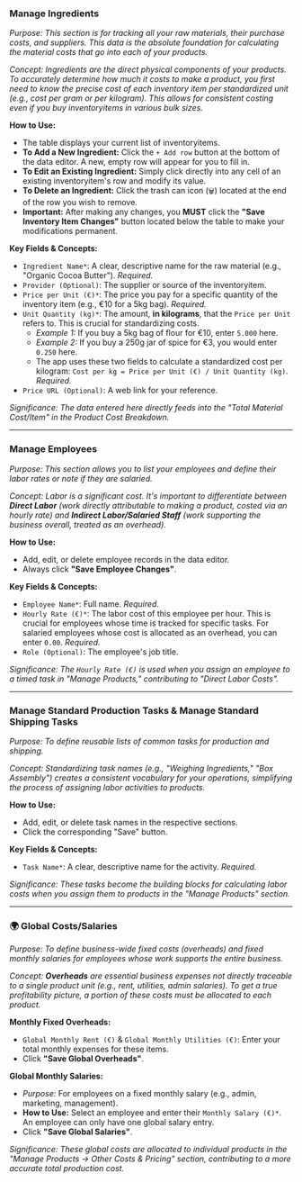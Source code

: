 ### Manage Ingredients
*Purpose: This section is for tracking all your raw materials, their purchase costs, and suppliers. This data is the absolute foundation for calculating the material costs that go into each of your products.*

*Concept: Ingredients are the direct physical components of your products. To accurately determine how much it costs to make a product, you first need to know the precise cost of each inventory item per standardized unit (e.g., cost per gram or per kilogram). This allows for consistent costing even if you buy inventoryitems in various bulk sizes.*

**How to Use:**
- The table displays your current list of inventoryitems.
- **To Add a New Ingredient:** Click the `+ Add row` button at the bottom of the data editor. A new, empty row will appear for you to fill in.
- **To Edit an Existing Ingredient:** Simply click directly into any cell of an existing inventoryitem's row and modify its value.
- **To Delete an Ingredient:** Click the trash can icon (`🗑️`) located at the end of the row you wish to remove.
- **Important:** After making any changes, you **MUST** click the **"Save Inventory Item Changes"** button located below the table to make your modifications permanent.

**Key Fields & Concepts:**
- `Ingredient Name*`: A clear, descriptive name for the raw material (e.g., "Organic Cocoa Butter"). *Required.*
- `Provider (Optional)`: The supplier or source of the inventoryitem.
- `Price per Unit (€)*`: The price you pay for a specific quantity of the inventory item (e.g., €10 for a 5kg bag). *Required.*
- `Unit Quantity (kg)*`: The amount, **in kilograms**, that the `Price per Unit` refers to. This is crucial for standardizing costs.
    - *Example 1:* If you buy a 5kg bag of flour for €10, enter `5.000` here.
    - *Example 2:* If you buy a 250g jar of spice for €3, you would enter `0.250` here.
    - The app uses these two fields to calculate a standardized cost per kilogram: `Cost per kg = Price per Unit (€) / Unit Quantity (kg)`. *Required.*
- `Price URL (Optional)`: A web link for your reference.

*Significance: The data entered here directly feeds into the "Total Material Cost/Item" in the Product Cost Breakdown.*

---
### Manage Employees
*Purpose: This section allows you to list your employees and define their labor rates or note if they are salaried.*

*Concept: Labor is a significant cost. It's important to differentiate between **Direct Labor** (work directly attributable to making a product, costed via an hourly rate) and **Indirect Labor/Salaried Staff** (work supporting the business overall, treated as an overhead).*

**How to Use:**
- Add, edit, or delete employee records in the data editor.
- Always click **"Save Employee Changes"**.

**Key Fields & Concepts:**
- `Employee Name*`: Full name. *Required.*
- `Hourly Rate (€)*`: The labor cost of this employee per hour. This is crucial for employees whose time is tracked for specific tasks. For salaried employees whose cost is allocated as an overhead, you can enter `0.00`. *Required.*
- `Role (Optional)`: The employee's job title.

*Significance: The `Hourly Rate (€)` is used when you assign an employee to a timed task in "Manage Products," contributing to "Direct Labor Costs".*

---
### Manage Standard Production Tasks & Manage Standard Shipping Tasks
*Purpose: To define reusable lists of common tasks for production and shipping.*

*Concept: Standardizing task names (e.g., "Weighing Ingredients," "Box Assembly") creates a consistent vocabulary for your operations, simplifying the process of assigning labor activities to products.*

**How to Use:**
- Add, edit, or delete task names in the respective sections.
- Click the corresponding "Save" button.

**Key Fields & Concepts:**
- `Task Name*`: A clear, descriptive name for the activity. *Required.*

*Significance: These tasks become the building blocks for calculating labor costs when you assign them to products in the "Manage Products" section.*

---
### 🌍 Global Costs/Salaries
*Purpose: To define business-wide fixed costs (overheads) and fixed monthly salaries for employees whose work supports the entire business.*

*Concept: **Overheads** are essential business expenses not directly traceable to a single product unit (e.g., rent, utilities, admin salaries). To get a true profitability picture, a portion of these costs must be allocated to each product.*

**Monthly Fixed Overheads:**
- `Global Monthly Rent (€)` & `Global Monthly Utilities (€)`: Enter your total monthly expenses for these items.
- Click **"Save Global Overheads"**.

**Global Monthly Salaries:**
- *Purpose:* For employees on a fixed monthly salary (e.g., admin, marketing, management).
- **How to Use:** Select an employee and enter their `Monthly Salary (€)*`. An employee can only have one global salary entry.
- Click **"Save Global Salaries"**.

*Significance: These global costs are allocated to individual products in the "Manage Products -> Other Costs & Pricing" section, contributing to a more accurate total production cost.*